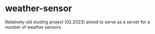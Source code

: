 # weather-sensor
Relatively old studing project (02.2023) aimed to serve as a server for a number of weather sensors
